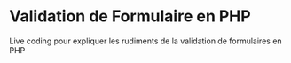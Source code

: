 # Validation de Formulaire en PHP
Live coding pour expliquer les rudiments de la validation de formulaires en PHP
